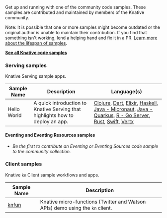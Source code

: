 Get up and running with one of the community code samples. These samples are
contributed and maintained by members of the Knative community.

Note: It is possible that one or more samples might become outdated or the
original author is unable to maintain their contribution. If you find that
something isn't working, lend a helping hand and fix it in a PR.
[Learn more about the lifespan of samples](https://github.com/knative/community/blob/master/DOCS-CONTRIBUTING.md).

[**See all Knative code samples**](../../docs/samples.md)

### Serving samples

Knative Serving sample apps.

| Sample Name | Description | Language(s) |
| ----------- | ----------- | ----------- |
| Hello World | A quick introduction to Knative Serving that highlights how to deploy an app. | [Clojure](./serving/helloworld-clojure/README.md), [Dart](./serving/helloworld-dart/README.md), [Elixir](./serving/helloworld-elixir/README.md), [Haskell](./serving/helloworld-haskell/README.md), [Java - Micronaut](./serving/helloworld-java-micronaut/README.md), [Java - Quarkus](./serving/helloworld-java-quarkus/README.md), [R - Go Server](./serving/helloworld-r/README.md), [Rust](./serving/helloworld-rust/README.md), [Swift](./serving/helloworld-swift/README.md), [Vertx](./serving/helloworld-vertx/README.md) |

#### Eventing and Eventing Resources samples

- _Be the first to contribute an Eventing or Eventing Sources code sample to the
  community collection._

### Client samples

Knative `kn` Client sample workflows and apps.

| Sample Name | Description |
| ----------- | ----------- |
| [knfun](https://github.com/maximilien/knfun) | Knative micro-functions (Twitter and Watson APIs) demo using the `kn` client. |
